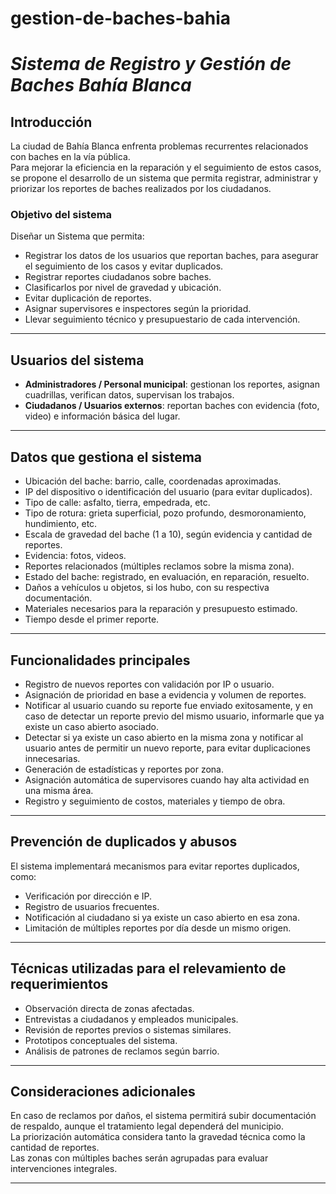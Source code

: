 # gestion-de-baches-bahia
# *Sistema de Registro y Gestión de Baches Bahía Blanca*

## Introducción
La ciudad de Bahía Blanca enfrenta problemas recurrentes relacionados con baches en la vía pública.  
Para mejorar la eficiencia en la reparación y el seguimiento de estos casos, se propone el desarrollo de un sistema que permita registrar, administrar y priorizar los reportes de baches realizados por los ciudadanos.

### Objetivo del sistema
Diseñar un Sistema que permita:
 * Registrar los datos de los usuarios que reportan baches, para asegurar el seguimiento de los casos y evitar duplicados.
 * Registrar reportes ciudadanos sobre baches.
 * Clasificarlos por nivel de gravedad y ubicación.
 * Evitar duplicación de reportes.
 * Asignar supervisores e inspectores según la prioridad.
 * Llevar seguimiento técnico y presupuestario de cada intervención.

---

## Usuarios del sistema
 * **Administradores / Personal municipal**: gestionan los reportes, asignan cuadrillas, verifican datos, supervisan los trabajos.  
 * **Ciudadanos / Usuarios externos**: reportan baches con evidencia (foto, video) e información básica del lugar.  

---

## Datos que gestiona el sistema
* Ubicación del bache: barrio, calle, coordenadas aproximadas.  
* IP del dispositivo o identificación del usuario (para evitar duplicados).  
* Tipo de calle: asfalto, tierra, empedrada, etc.  
* Tipo de rotura: grieta superficial, pozo profundo, desmoronamiento, hundimiento, etc.  
* Escala de gravedad del bache (1 a 10), según evidencia y cantidad de reportes.  
* Evidencia: fotos, videos.  
* Reportes relacionados (múltiples reclamos sobre la misma zona).  
* Estado del bache: registrado, en evaluación, en reparación, resuelto.  
* Daños a vehículos u objetos, si los hubo, con su respectiva documentación.  
* Materiales necesarios para la reparación y presupuesto estimado.  
* Tiempo desde el primer reporte.  

---

## Funcionalidades principales
* Registro de nuevos reportes con validación por IP o usuario.  
* Asignación de prioridad en base a evidencia y volumen de reportes.  
* Notificar al usuario cuando su reporte fue enviado exitosamente, y en caso de detectar un reporte previo del mismo usuario, informarle que ya existe un caso abierto asociado.  
* Detectar si ya existe un caso abierto en la misma zona y notificar al usuario antes de permitir un nuevo reporte, para evitar duplicaciones innecesarias.  
* Generación de estadísticas y reportes por zona.  
* Asignación automática de supervisores cuando hay alta actividad en una misma área.  
* Registro y seguimiento de costos, materiales y tiempo de obra.  

---

## Prevención de duplicados y abusos
El sistema implementará mecanismos para evitar reportes duplicados, como:
- Verificación por dirección e IP.  
- Registro de usuarios frecuentes.  
- Notificación al ciudadano si ya existe un caso abierto en esa zona.  
- Limitación de múltiples reportes por día desde un mismo origen.  

---

## Técnicas utilizadas para el relevamiento de requerimientos
* Observación directa de zonas afectadas.  
* Entrevistas a ciudadanos y empleados municipales.  
* Revisión de reportes previos o sistemas similares.  
* Prototipos conceptuales del sistema.  
* Análisis de patrones de reclamos según barrio.  

---

## Consideraciones adicionales
En caso de reclamos por daños, el sistema permitirá subir documentación de respaldo, aunque el tratamiento legal dependerá del municipio.  
La priorización automática considera tanto la gravedad técnica como la cantidad de reportes.  
Las zonas con múltiples baches serán agrupadas para evaluar intervenciones integrales.  

---


